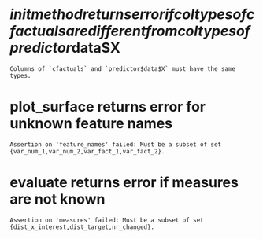# $init method returns error if coltypes of cfactuals are different from coltypes of predictor$data$X

    Columns of `cfactuals` and `predictor$data$X` must have the same types.

# plot_surface returns error for unknown feature names

    Assertion on 'feature_names' failed: Must be a subset of set {var_num_1,var_num_2,var_fact_1,var_fact_2}.

# evaluate returns error if measures are not known

    Assertion on 'measures' failed: Must be a subset of set {dist_x_interest,dist_target,nr_changed}.

